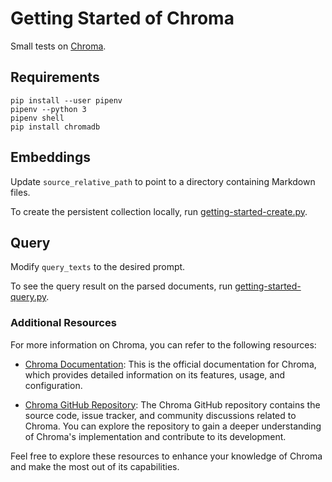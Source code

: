 # Getting Started of Chroma

Small tests on [Chroma](https://www.trychroma.com).

## Requirements

```
pip install --user pipenv
pipenv --python 3
pipenv shell
pip install chromadb
```

## Embeddings

Update `source_relative_path` to point to a directory containing Markdown files.

To create the persistent collection locally, run [getting-started-create.py](./getting-started-create.py).

## Query

Modify `query_texts` to the desired prompt.

To see the query result on the parsed documents, run [getting-started-query.py](./getting-started-query.py).

### Additional Resources

For more information on Chroma, you can refer to the following resources:

- [Chroma Documentation](https://docs.trychroma.com): This is the official documentation for Chroma, which provides detailed information on its features, usage, and configuration.

- [Chroma GitHub Repository](https://github.com/chroma-core/chroma): The Chroma GitHub repository contains the source code, issue tracker, and community discussions related to Chroma. You can explore the repository to gain a deeper understanding of Chroma's implementation and contribute to its development.

Feel free to explore these resources to enhance your knowledge of Chroma and make the most out of its capabilities.
